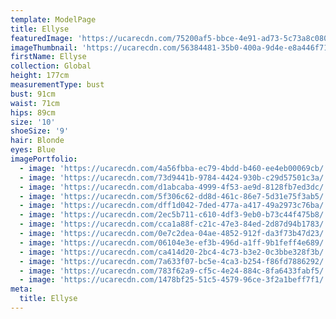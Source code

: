 ```yaml
---
template: ModelPage
title: Ellyse
featuredImage: 'https://ucarecdn.com/75200af5-bbce-4e91-ad73-5c73a8c080f8/'
imageThumbnail: 'https://ucarecdn.com/56384481-35b0-400a-9d4e-e8a446f7128d/'
firstName: Ellyse
collection: Global
height: 177cm
measurementType: bust
bust: 91cm
waist: 71cm
hips: 89cm
size: '10'
shoeSize: '9'
hair: Blonde
eyes: Blue
imagePortfolio:
  - image: 'https://ucarecdn.com/4a56fbba-ec79-4bdd-b460-ee4eb00069cb/'
  - image: 'https://ucarecdn.com/73d9441b-9784-4424-930b-c29d57501c3a/'
  - image: 'https://ucarecdn.com/d1abcaba-4999-4f53-ae9d-8128fb7ed3dc/'
  - image: 'https://ucarecdn.com/5f306c62-dd8d-461c-86e7-5d31e75f3ab5/'
  - image: 'https://ucarecdn.com/dff1d042-7ded-477a-a417-49a2973c76ba/'
  - image: 'https://ucarecdn.com/2ec5b711-c610-4df3-9eb0-b73c44f475b8/'
  - image: 'https://ucarecdn.com/cca1a88f-c21c-47e3-84ed-2d87d94b1783/'
  - image: 'https://ucarecdn.com/0e7c2dea-04ae-4852-912f-da3f73b47d23/'
  - image: 'https://ucarecdn.com/06104e3e-ef3b-496d-a1ff-9b1feff4e689/'
  - image: 'https://ucarecdn.com/ca414d20-2bc4-4c73-b3e2-0c3bbe328f3b/'
  - image: 'https://ucarecdn.com/7a633f07-bc5e-4ca3-b254-f86fd7886292/'
  - image: 'https://ucarecdn.com/783f62a9-cf5c-4e24-884c-8fa6433fabf5/'
  - image: 'https://ucarecdn.com/1478bf25-51c5-4579-96ce-3f2a1beff7f1/'
meta:
  title: Ellyse
---
```


